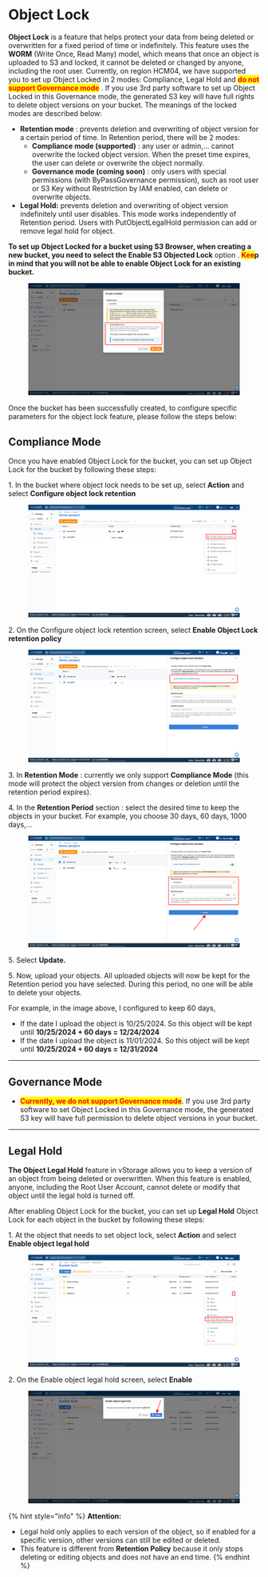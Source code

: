 # Object Lock

**Object Lock** is a feature that helps protect your data from being deleted or overwritten for a fixed period of time or indefinitely. This feature uses the **WORM** (Write Once, Read Many) model, which means that once an object is uploaded to S3 and locked, it cannot be deleted or changed by anyone, including the root user. Currently, on region HCM04, we have supported you to set up Object Locked in 2 modes: Compliance, Legal Hold and <mark style="color:red;">**do not support Governance mode**</mark> . If you use 3rd party software to set up Object Locked in this Governance mode, the generated S3 key will have full rights to delete object versions on your bucket. The meanings of the locked modes are described below:

* **Retention mode** : prevents deletion and overwriting of object version for a certain period of time. In Retention period, there will be 2 modes:
  * **Compliance mode (supported)** : any user or admin,… cannot overwrite the locked object version. When the preset time expires, the user can delete or overwrite the object normally.
  * **Governance mode (coming soon)** : only users with special permissions (with ByPassGovernance permission), such as root user or S3 Key without Restriction by IAM enabled, can delete or overwrite objects.
* **Legal Hold:** prevents deletion and overwriting of object version indefinitely until user disables. This mode works independently of Retention period. Users with PutObjectLegalHold permission can add or remove legal hold for object.

**To set up Object Locked for a bucket using S3 Browser, when creating a new bucket, you need to select the Enable S3 Objected Lock** option . <mark style="color:red;">**Kee**</mark>**p in mind that you will not be able to enable Object Lock for an existing bucket.**

<figure><img src="../../../../../../.gitbook/assets/image (35) (1).png" alt=""><figcaption></figcaption></figure>

Once the bucket has been successfully created, to configure specific parameters for the object lock feature, please follow the steps below:

## Compliance Mode <a href="#compliance-mode" id="compliance-mode"></a>

Once you have enabled Object Lock for the bucket, you can set up Object Lock for the bucket by following these steps:

1\. In the bucket where object lock needs to be set up, select **Action** and select **Configure object lock retention**

<figure><img src="../../../../../../.gitbook/assets/image (36) (1).png" alt=""><figcaption></figcaption></figure>

2\. On the Configure object lock retention screen, select **Enable Object Lock retention policy**

<figure><img src="../../../../../../.gitbook/assets/image (37) (1).png" alt=""><figcaption></figcaption></figure>

3\. In **Retention Mode** : currently we only support **Compliance Mode** (this mode will protect the object version from changes or deletion until the retention period expires).

4\. In the **Retention Period** section : select the desired time to keep the objects in your bucket. For example, you choose 30 days, 60 days, 1000 days,...

<figure><img src="../../../../../../.gitbook/assets/image (38) (1).png" alt=""><figcaption></figcaption></figure>

5\. Select **Update.**

5\. Now, upload your objects. All uploaded objects will now be kept for the Retention period you have selected. During this period, no one will be able to delete your objects.

For example, in the image above, I configured to keep 60 days,

* If the date I upload the object is 10/25/2024. So this object will be kept until **10/25/2024 + 60 days = 12/24/2024**
* If the date I upload the object is 11/01/2024. So this object will be kept until **10/25/2024 + 60 days = 12/31/2024**

***

## Governance Mode <a href="#governance-mode" id="governance-mode"></a>

* <mark style="color:red;">**Currently, we do not support Governance mode**</mark>. If you use 3rd party software to set Object Locked in this Governance mode, the generated S3 key will have full permission to delete object versions in your bucket.

***

## **Legal Hold** <a href="#legal-hold" id="legal-hold"></a>

**The Object Legal Hold** feature in vStorage allows you to keep a version of an object from being deleted or overwritten. When this feature is enabled, anyone, including the Root User Account, cannot delete or modify that object until the legal hold is turned off.

After enabling Object Lock for the bucket, you can set up **Legal Hold** Object Lock for each object in the bucket by following these steps:

1\. At the object that needs to set object lock, select **Action** and select **Enable object legal hold**

<figure><img src="../../../../../../.gitbook/assets/image (39) (1).png" alt=""><figcaption></figcaption></figure>

2\. On the Enable object legal hold screen, select **Enable**

<figure><img src="../../../../../../.gitbook/assets/image (40).png" alt=""><figcaption></figcaption></figure>

{% hint style="info" %}
**Attention:**

* Legal hold only applies to each version of the object, so if enabled for a specific version, other versions can still be edited or deleted.
* This feature is different from **Retention Policy** because it only stops deleting or editing objects and does not have an end time.
{% endhint %}
